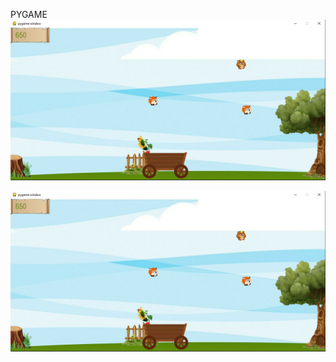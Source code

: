 PYGAME
![Иллюстрация к проекту](https://github.com/Acejkee/mygame/raw/master/images/Game.png)

![Image alt](https://github.com/Acejkee/mygame/raw/master/images/Game.png)
